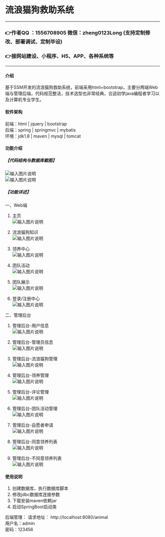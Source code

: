 # 流浪猫狗救助系统

 
---
### 👉作者QQ ：1556708905 微信：zheng0123Long (支持定制修改、部署调试、定制毕设)

### 👉接网站建设、小程序、H5、APP、各种系统等

---

#### 介绍
基于SSM开发的流浪猫狗救助系统，前端采用html+bootstrap，主要分两端Web端与管理后端，代码规范整洁，技术选型也非常经典，合适初学java编程者学习以及计算机专业学生。


#### 软件架构
前端：html | jquery | bootstrap  
后端：spring | springmvc | mybatis  
环境：jdk1.8 | maven | mysql | tomcat      


#### 功能介绍
##### 【代码结构与数据库截图】
![输入图片说明](images/image1.png)  
![输入图片说明](images/image2.png)  

##### 【功能详述】 
一、Web端  
  1. 主页  
![输入图片说明](images/image3.png)

  2. 流浪猫狗知识  
![输入图片说明](images/image4.png)

  3. 领养中心  
![输入图片说明](images/image5.png)

  4. 团队活动  
![输入图片说明](images/image6.png)

  5. 团队展示  
![输入图片说明](images/image7.png)

  6. 登录/注册中心  
![输入图片说明](images/image8.png)

二、管理后台  
  1. 管理后台-用户信息  
![输入图片说明](images/image9.png)

  2. 管理后台-管理员信息  
![输入图片说明](images/image10.png)

  3. 管理后台-流浪猫狗管理  
![输入图片说明](images/image11.png)

  4. 管理后台-领养管理  
![输入图片说明](images/image12.png)

  5. 管理后台-评论管理  
![输入图片说明](images/image13.png)

  6. 管理后台-团队活动管理  
![输入图片说明](images/image14.png)

  7. 管理后台-自愿者申请  
![输入图片说明](images/image15.png)

  8. 管理后台-同意领养列表  
![输入图片说明](images/image16.png)

  9. 管理后台-不同意领养列表  
![输入图片说明](images/image17.png)


#### 使用说明
1. 创建数据库，执行数据库脚本  
2. 修改jdbc数据库连接参数  
3. 下载安装maven依赖jar  
4. 启动SpringBoot启动类  

后端管理： 
    请求地址： http://localhost:8080/animal  
    用户名：admin    
    密码：123456    

